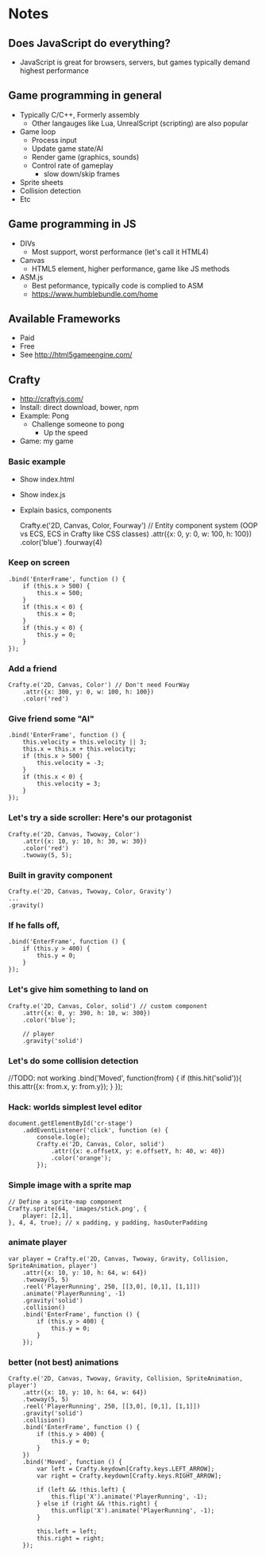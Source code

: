 # Notes

## Does JavaScript do everything?

* JavaScript is great for browsers, servers, but games typically demand highest performance

## Game programming in general

* Typically C/C++, Formerly assembly
    * Other langauges like Lua, UnrealScript (scripting) are also popular
* Game loop
    * Process input
    * Update game state/AI
    * Render game (graphics, sounds)
    * Control rate of gameplay
        * slow down/skip frames
* Sprite sheets
* Collision detection
* Etc

## Game programming in JS

* DIVs
    * Most support, worst performance (let's call it HTML4)
* Canvas
    * HTML5 element, higher performance, game like JS methods
* ASM.js
    * Best peformance, typically code is complied to ASM
    * https://www.humblebundle.com/home

## Available Frameworks

* Paid
* Free
* See http://html5gameengine.com/

## Crafty

* http://craftyjs.com/
* Install: direct download, bower, npm
* Example: Pong
    * Challenge someone to pong
        * Up the speed
* Game: my game

### Basic example

* Show index.html
* Show index.js
* Explain basics, components

    Crafty.e('2D, Canvas, Color, Fourway') // Entity component system (OOP vs ECS, ECS in Crafty like CSS classes)
        .attr({x: 0, y: 0, w: 100, h: 100})
        .color('blue')
        .fourway(4)

### Keep on screen

    .bind('EnterFrame', function () {
        if (this.x > 500) {
            this.x = 500;
        }
        if (this.x < 0) {
            this.x = 0;
        }
        if (this.y < 0) {
            this.y = 0;
        }
    });

### Add a friend

    Crafty.e('2D, Canvas, Color') // Don't need FourWay
        .attr({x: 300, y: 0, w: 100, h: 100})
        .color('red')

### Give friend some "AI"

    .bind('EnterFrame', function () {
        this.velocity = this.velocity || 3;
        this.x = this.x + this.velocity;
        if (this.x > 500) {
            this.velocity = -3;
        }
        if (this.x < 0) {
            this.velocity = 3;
        }
    });


### Let's try a side scroller: Here's our protagonist

    Crafty.e('2D, Canvas, Twoway, Color')
        .attr({x: 10, y: 10, h: 30, w: 30})
        .color('red')
        .twoway(5, 5);


### Built in gravity component

    Crafty.e('2D, Canvas, Twoway, Color, Gravity')
    ...
    .gravity()

### If he falls off,

    .bind('EnterFrame', function () {
        if (this.y > 400) {
            this.y = 0;
        }
    });

### Let's give him something to land on

    Crafty.e('2D, Canvas, Color, solid') // custom component
        .attr({x: 0, y: 390, h: 10, w: 300})
        .color('blue');

        // player
        .gravity('solid')


### Let's do some collision detection

//TODO: not working
    .bind('Moved', function(from) {
        if (this.hit('solid')){
            this.attr({x: from.x, y: from.y});
        }
    });

### Hack: worlds simplest level editor

    document.getElementById('cr-stage')
        .addEventListener('click', function (e) {
            console.log(e);
            Crafty.e('2D, Canvas, Color, solid')
                .attr({x: e.offsetX, y: e.offsetY, h: 40, w: 40})
                .color('orange');
            });


### Simple image with a sprite map

    // Define a sprite-map component
    Crafty.sprite(64, 'images/stick.png', {
        player: [2,1],
    }, 4, 4, true); // x padding, y padding, hasOuterPadding


### animate player

    var player = Crafty.e('2D, Canvas, Twoway, Gravity, Collision, SpriteAnimation, player')
        .attr({x: 10, y: 10, h: 64, w: 64})
        .twoway(5, 5)
        .reel('PlayerRunning', 250, [[3,0], [0,1], [1,1]])
        .animate('PlayerRunning', -1)
        .gravity('solid')
        .collision()
        .bind('EnterFrame', function () {
            if (this.y > 400) {
                this.y = 0;
            }
        });

### better (not best) animations

    Crafty.e('2D, Canvas, Twoway, Gravity, Collision, SpriteAnimation, player')
        .attr({x: 10, y: 10, h: 64, w: 64})
        .twoway(5, 5)
        .reel('PlayerRunning', 250, [[3,0], [0,1], [1,1]])
        .gravity('solid')
        .collision()
        .bind('EnterFrame', function () {
            if (this.y > 400) {
                this.y = 0;
            }
        })
        .bind('Moved', function () {
            var left = Crafty.keydown[Crafty.keys.LEFT_ARROW];
            var right = Crafty.keydown[Crafty.keys.RIGHT_ARROW];

            if (left && !this.left) {
                this.flip('X').animate('PlayerRunning', -1);
            } else if (right && !this.right) {
                this.unflip('X').animate('PlayerRunning', -1);
            }

            this.left = left;
            this.right = right;
        });
